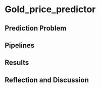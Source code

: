 # Gold_price_predictor

## Prediction Problem

## Pipelines

## Results

## Reflection and Discussion
